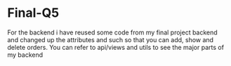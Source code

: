 # Final-Q5
For the backend i have reused some code from my final project backend and changed up the attributes and such so that you can add, show and delete orders. 
You can refer to api/views and utils to see the major parts of my backend
